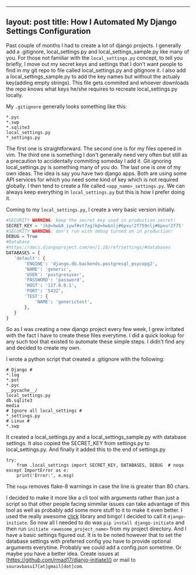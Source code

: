  ---
 layout: post
 title: How I Automated My Django Settings Configuration
 ---

Past couple of months I had to create a lot of django projects. I generally add a .gitignore, local_settings.py and local_settings_sample.py like many of you. 
For those not familiar with the `local_settings.py` concept, to tell you briefly, I move out my secret keys and settings that I don't want people to find in my git repo to file called local_settings.py and gitignore it. I also add a local_settings_sample.py to add the key names but without the actualy key(adding empty strings). This file gets commited and whoever downloads the repo knows what keys he/she requires to recreate local_settings.py locally.

My `.gitignore` generally looks something like this:
```
*.pyc
*.swp
*.sqlite3
local_settings.py
*_settings.py
```
The first one is straightforward. The second one is for my files opened in vim. The third one is something I don't generally need very often but still as a precaution to accidentally commiting someday I add it. Git ignoring local_settings.py is something many of you do. The last one is one of my own ideas. The idea is say you have two django apps. Both are using some API services for which you need some kind of key which is not required globally. I then tend to create a file called `<app_name>_settings.py`. We can always keep everything in `local_settings.py` but this is how I prefer doing it.

Coming to my `local_settings.py`, I create a very basic version initially. 
```python
#SECURITY WARNING: keep the secret key used in production secret!
SECRET_KEY = ')k@=hw&9_iywf#st7xg)k@=hw&nlj#6pxu!2f759nlj#6pxu!2f75'
#SECURITY WARNING: don't run with debug turned on in production!
DEBUG = True
#Database
#https://docs.djangoproject.com/en/1.10/ref/settings/#databases
DATABASES = {
   'default': {
       'ENGINE': 'django.db.backends.postgresql_psycopg2',
       'NAME': 'generic',
       'USER': 'postgresuser',
       'PASSWORD': 'password',
       'HOST': '127.0.0.1',
       'PORT': '5432',
       'TEST': {
           'NAME': 'generictest',
       },
   }
}
```
So as I was creating a new django project every few week, I grew irritated with the fact I have to create these files everytime. I did a quick lookup for any such tool that existed to automate these simple steps. I didn't find any and decided to create my own. 

I wrote a python script that created a .gitignore with the following:
```
# Django #
*.log
*.pot
*.pyc
__pycache__/
local_settings.py
db.sqlite3
media
# Ignore all local_settings #
*_settings.py
# Linux #
*.swp
```
It created a local_settings.py and a local_settings_sample.py with database settings. It also copied the SECRET_KEY from settings.py to local_settings.py. And finally it added this to the end of settings.py
```
try:
    from .local_settings import SECRET_KEY, DATABASES, DEBUG  # noqa
except ImportError as e:
    print('Error:', e.msg)
```

The `noqa` removes flake-8 warnings in case the line is greater than 80 chars.

I decided to make it more like a cli tool with arguments rather than just a script so that other people facing simmilar issues can take advantage of this tool as well as probably add some more stuff to it to make it even better. I used the really awesome [click](http://click.pocoo.org/5/) library and bingo! 
I decided to call it `django-initiate`. 
So now all I needed to do was `pip install django-initiate` and then run `initiate <awesome_project_name>` from my project directory. And I have a basic settings figured out. It is to be noted however that to set the database settings with preferred config you have to provide optional arguments everytime. Probably we could add a config.json sometime. Or maybe you have a better idea. Create issues at [https://github.com/rmad17/djanjo-initiate]() or mail to `souravbasu17[at]gmail[dot]com`.